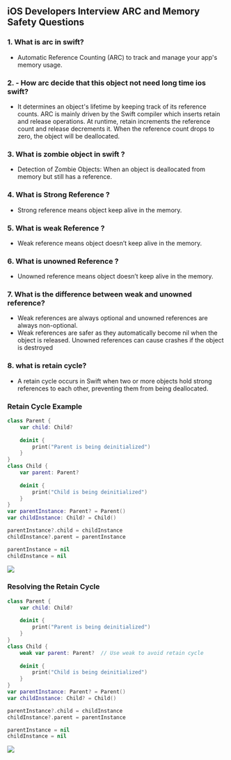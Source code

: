 ## iOS Developers Interview ARC and Memory Safety Questions

### 1. What is arc in swift?
   - Automatic Reference Counting (ARC) to track and manage your app's memory usage.
     
### 2. - How arc decide that this object not need long time ios swift?
   - It determines an object's lifetime by keeping track of its reference counts. ARC is mainly driven by the Swift compiler which inserts retain and release operations. At runtime, retain increments the reference count and release decrements it. When the reference count drops to zero, the object will be deallocated.

### 3. What is zombie object in swift ?
   - Detection of Zombie Objects: When an object is deallocated from memory but still has a reference.

### 4. What is Strong Reference ?
   - Strong reference means object keep alive in the memory.

### 5. What is weak Reference ?
   - Weak reference means object doesn’t keep alive in the memory.
     
### 6. What is unowned Reference ?
   -  Unowned reference means object doesn’t keep alive in the memory.

### 7. What is the difference between weak and unowned reference?
  - Weak references are always optional and unowned references are always non-optional.
  - Weak references are safer as they automatically become nil when the object is released. Unowned references 
    can cause crashes if the object is destroyed
    
### 8. what is retain cycle?
   - A retain cycle occurs in Swift when two or more objects hold strong references to each other, preventing 
     them from being deallocated.
### Retain Cycle Example
``` swift
class Parent {
    var child: Child?
    
    deinit {
        print("Parent is being deinitialized")
    }
}
class Child {
    var parent: Parent?
    
    deinit {
        print("Child is being deinitialized")
    }
}
var parentInstance: Parent? = Parent()
var childInstance: Child? = Child()

parentInstance?.child = childInstance
childInstance?.parent = parentInstance

parentInstance = nil
childInstance = nil

```
![](https://www.thomashanning.com/content/images/wordpress/2016/09/retain-cycle-image-3.png)

### Resolving the Retain Cycle
``` swift
class Parent {
    var child: Child?
    
    deinit {
        print("Parent is being deinitialized")
    }
}
class Child {
    weak var parent: Parent?  // Use weak to avoid retain cycle
    
    deinit {
        print("Child is being deinitialized")
    }
}
var parentInstance: Parent? = Parent()
var childInstance: Child? = Child()

parentInstance?.child = childInstance
childInstance?.parent = parentInstance

parentInstance = nil
childInstance = nil

```    
![](https://www.thomashanning.com/content/images/wordpress/2016/09/retain-cycle-image-4.png)
